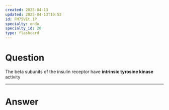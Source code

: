 ```yaml
---
created: 2025-04-13
updated: 2025-04-13T10:52
id: FM75VEt.1P
specialty: endo
specialty_id: 20
type: flashcard
---
```


# Question
The beta subunits of the insulin receptor have **intrinsic tyrosine kinase** activity

---

# Answer
